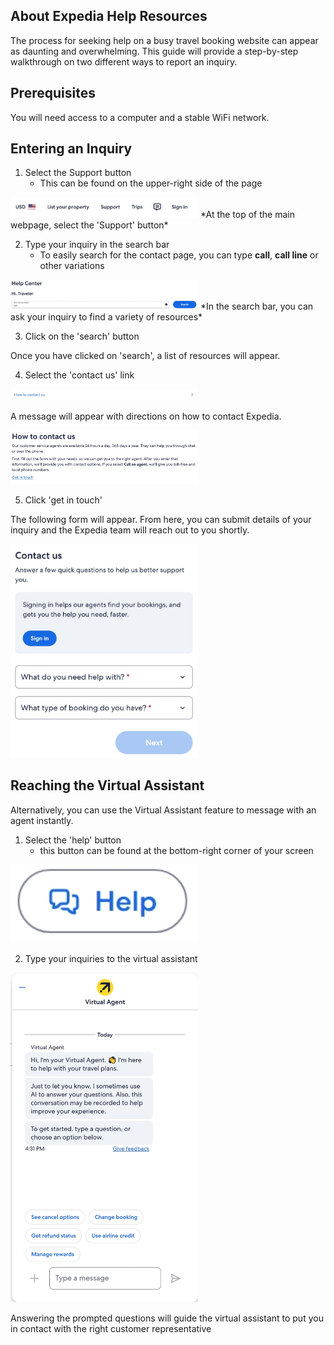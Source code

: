 ## About Expedia Help Resources
The process for seeking help on a busy travel booking website can appear as daunting and overwhelming. This guide will provide a step-by-step walkthrough on two different ways to report an inquiry.

## Prerequisites
You will need access to a computer and a stable WiFi network.

## Entering an Inquiry

1) Select the Support button
    - This can be found on the upper-right side of the page

<img src="/simong/images/images-help/support-heading.jpeg" alt="Expedia Header" style="width: 300px">
*At the top of the main webpage, select the 'Support' button*

2) Type your inquiry in the search bar
    - To easily search for the contact page, you can type **call**, **call line** or other variations

<img src="/simong/images/images-help/how-can-we-help-textbox.jpeg" alt="How Can We Help Search Bar" style="width: 300px">
*In the search bar, you can ask your inquiry to find a variety of resources*

3) Click on the 'search' button

Once you have clicked on 'search', a list of resources will appear.

4) Select the 'contact us' link

<img src="/simong/images/images-help/how-to-contact-us.jpeg" alt="Contact us link" style="width: 300px">

A message will appear with directions on how to contact Expedia.

<img src="/simong/images/images-help/how-to-contact-blurb.jpeg" alt="how to contact us message" style="width: 300px">

5) Click 'get in touch'

The following form will appear. From here, you can submit details of your inquiry and the Expedia team will reach out to you shortly.

<img src="/simong/images/images-help/contact-us-questions.jpeg" alt="contact form" style="width: 300px">

## Reaching the Virtual Assistant

Alternatively, you can use the Virtual Assistant feature to message with an agent instantly.

1) Select the 'help' button
    - this button can be found at the bottom-right corner of your screen

<img src="/simong/images/images-help/help-button.jpeg" alt="help button" style="width: 300px">

2) Type your inquiries to the virtual assistant

<img src="/simong/images/images-help/virtual-agent.jpeg" alt="virtual agent form" style="width: 300px">

Answering the prompted questions will guide the virtual assistant to put you in contact with the right customer representative 

